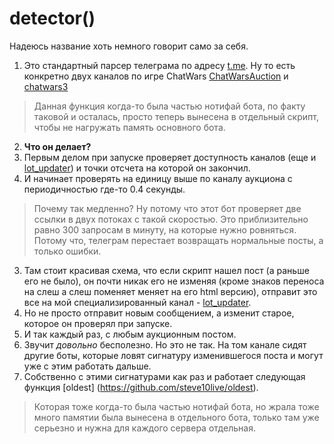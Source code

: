 # detector()
Надеюсь название хоть немного говорит само за себя.
1. Это стандартный парсер телеграма по адресу [t.me](https://t.me/).
  Ну то есть конкретно двух каналов по игре ChatWars [ChatWarsAuction](https://t.me/ChatWarsAuction) и [chatwars3](https://t.me/chatwars3)
> Данная функция когда-то была частью нотифай бота, по факту таковой и осталась, просто теперь вынесена в отдельный скрипт, чтобы не нагружать память основного бота.
2. __Что он делает?__
  1. Первым делом при запуске проверяет доступность каналов (еще и [lot_updater](https://t.me/lot_updater)) и точки отсчета на которой он закончил.
  2. И начинает проверять на единицу выше по каналу аукциона с периодичностью где-то 0.4 секунды.
  > Почему так медленно? Ну потому что этот бот проверяет две ссылки в двух потоках с такой скоростью. Это приблизительно равно 300 запросам в минуту, на которые нужно ровняться.
  > Потому что, телеграм перестает возвращать нормальные посты, а только ошибки.
  3. Там стоит красивая схема, что если скрипт нашел пост (а раньше его не было), он почти никак его не изменяя (кроме знаков переноса на слеш а слеш поменяет меняет на его html версию), отправит это все на мой специализированный канал - [lot_updater](https://t.me/lot_updater).
  4. Но не просто отправит новым сообщением, а изменит старое, которое он проверял при запуске.
  5. И так каждый раз, с любым аукционным постом.
3. Звучит _довольно_ бесполезно. Но это не так. На том канале сидят другие боты, которые ловят сигнатуру изменившегося поста и могут уже с этим работать дальше.
4. Собственно с этими сигнатурами как раз и работает следующая функция [oldest] (https://github.com/steve10live/oldest).
  > Которая тоже когда-то была частью нотифай бота, но жрала тоже много памятии была вынесена в отдельного бота, только там уже серьезно и нужна для каждого сервера отдельная.


